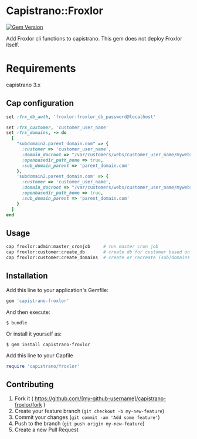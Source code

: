 # Capistrano::Froxlor

[![Gem Version](https://badge.fury.io/rb/capistrano-froxlor.svg)](http://badge.fury.io/rb/capistrano-froxlor)

Add Froxlor cli functions to capistrano. This gem does not deploy Froxlor itself.

# Requirements

capistrano 3.x

## Cap configuration

```ruby
set :frx_db_auth, 'froxlor:froxlor_db_password@localhost'

set :frx_customer, 'customer_user_name'
set :frx_domains, -> do
  [
    "subdomain2.parent_domain.com" => {
      :customer => 'customer_user_name',
      :domain_docroot => "/var/customers/webs/customer_user_name/mywebroot",
      :openbasedir_path_home => true,
      :sub_domain_parent => 'parent_domain.com'
    },
    'subdomain2.parent_domain.com' => {
      :customer => 'customer_user_name',
      :domain_docroot => "/var/customers/webs/customer_user_name/mywebroot",
      :openbasedir_path_home => true,
      :sub_domain_parent => 'parent_domain.com'
    }
  ]
end
```

## Usage

```bash
cap froxlor:admin:master_cronjob     # run master cron job
cap froxlor:customer:create_db       # create db for customer based on latest name
cap froxlor:customer:create_domains  # create or recreate (sub)domains
```

## Installation

Add this line to your application's Gemfile:

```ruby
gem 'capistrano-froxlor'
```

And then execute:

    $ bundle

Or install it yourself as:

    $ gem install capistrano-froxlor

Add this line to your Capfile

```ruby
require 'capistrano/froxlor'
```

## Contributing

1. Fork it ( https://github.com/[my-github-username]/capistrano-froxlor/fork )
2. Create your feature branch (`git checkout -b my-new-feature`)
3. Commit your changes (`git commit -am 'Add some feature'`)
4. Push to the branch (`git push origin my-new-feature`)
5. Create a new Pull Request
